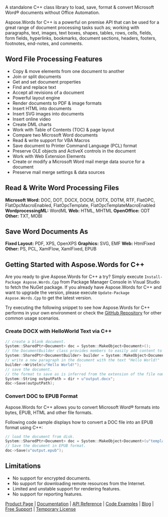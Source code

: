 A standalone C++ class library to load, save, format & convert Microsoft Word® documents without Office Automation.

Aspose.Words for C++ is a powerful on premise API that can be used for a great range of document processing tasks such as; working with paragraphs, text, images, text boxes, shapes, tables, rows, cells, fields, form fields, hyperlinks, bookmarks, document sections, headers, footers, footnotes, end-notes, and comments.

## Word File Processing Features
- Copy & move elements from one document to another
- Join or split documents
- Get and set document properties
- Find and replace text
- Accept all revisions of a document
- Powerful layout engine
- Render documents to PDF & image formats
- Insert HTML into documents
- Insert SVG images into documents
- Insert online video
- Create DML charts
- Work with Table of Contents (TOC) & page layout
- Compare two Microsoft Word documents
- Read & write support for VBA Macros
- Save document to Printer Command Language (PCL) format
- Preserve OLE objects and ActiveX controls in the document
- Work with Web Extension Elements
- Create or modify a Microsoft Word mail merge data source for a document
- Preserve mail merge settings & data sources


## Read & Write Word Processing Files
**Microsoft Word:** DOC, DOT, DOCX, DOCM, DOTX, DOTM, RTF, FlatOPC, FlatOpcMacroEnabled, FlatOpcTemplate, FlatOpcTemplateMacroEnabled
**WordprocessingML:** WordML
**Web:** HTML, MHTML
**OpenOffice:** ODT
**Other:** TXT, MOBI

## Save Word Documents As
**Fixed Layout:** PDF, XPS, OpenXPS
**Graphics:** SVG, EMF
**Web:** HtmlFixed
**Other:** PS, PCL, XamlFlow, XamlFixed, EPUB

## Getting Started with Aspose.Words for C++
Are you ready to give Aspose.Words for C++ a try? Simply execute `Install-Package Aspose.Words.Cpp` from Package Manager Console in Visual Studio to fetch the NuGet package. If you already have Aspose.Words for C++ and want to upgrade the version, please execute `Update-Package Aspose.Words.Cpp` to get the latest version.

Try executing the following snippet to see how Aspose.Words for C++ performs in your own environment or check the [GitHub Repository](https://github.com/aspose-words/Aspose.Words-for-C) for other common usage scenarios. 

### Create DOCX with HelloWorld Text via C++
```c++
// create a blank document.
System::SharedPtr<Document> doc = System::MakeObject<Document>();
// the DocumentBuilder class provides members to easily add content to a document.
System::SharedPtr<DocumentBuilder> builder = System::MakeObject<DocumentBuilder>(doc);
// write a new paragraph in the document with the text "Hello World!"
builder->Writeln(u"Hello World!");
// save the document. 
// the format to save as is inferred from the extension of the file name.
System::String outputPath = dir + u"output.docx";
doc->Save(outputPath);
```

### Convert DOC to EPUB Format
Aspose.Words for C++ allows you to convert Microsoft Word® formats into bytes, EPUB, HTML and other file formats. 

Following code sample displays how to convert a DOC file into an EPUB format using C++:
```c++
// load the document from disk.
System::SharedPtr<Document> doc = System::MakeObject<Document>(u"template.doc");
// Save the document in EPUB format.
doc->Save(u"output.epub"); 
```

## Limitations
- No support for encrypted documents.
- No support for downloading remote resources from the Internet.
- Limited and unstable support for rendering features.
- No support for reporting features.

[Product Page](https://products.aspose.com/words/cpp) | [Documentation](https://docs.aspose.com/display/wordscpp/Home) | [API Reference](https://apireference.aspose.com/cpp/words) | [Code Examples](https://github.com/aspose-words/Aspose.Words-for-C) | [Blog](https://blog.aspose.com/category/words/) | [Free Support](https://forum.aspose.com/c/words) |  [Temporary License](https://purchase.aspose.com/temporary-license)